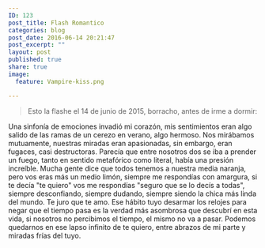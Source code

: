 ```yaml
---
ID: 123
post_title: Flash Romantico
categories: blog
post_date: 2016-06-14 20:21:47
post_excerpt: ""
layout: post
published: true
share: true
image:
  feature: Vampire-kiss.png

---
```

<blockquote>Esto la flashe el 14 de junio de 2015, borracho, antes de irme a dormir:</blockquote>
Una sinfonía de emociones invadió mi corazón, mis sentimientos eran algo salido de las ramas de un cerezo en verano, algo hermoso. Nos mirábamos mutuamente, nuestras miradas eran apasionadas, sin embargo, eran fugaces, casi destructoras. Parecía que entre nosotros dos se iba a prender un fuego, tanto en sentido metafórico como literal, había una presión increíble.
Mucha gente dice que todos tenemos a nuestra media na<span class="text_exposed_show">ranja, pero vos eras más un medio limón, siempre me respondías con amargura, si te decía "te quiero" vos me respondías "seguro que se lo decís a todas", siempre desconfiando, siempre dudando, siempre siendo la chica más linda del mundo. Te juro que te amo.
Ese hábito tuyo desarmar los relojes para negar que el tiempo pasa es la verdad más asombrosa que descubrí en esta vida, si nosotros no percibimos el tiempo, el mismo no va a pasar. Podemos quedarnos en ese lapso infinito de te quiero, entre abrazos de mi parte y miradas frías del tuyo.</span>